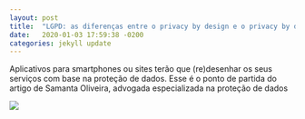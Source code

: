 ```yaml
---
layout: post
title:  "LGPD: as diferenças entre o privacy by design e o privacy by default"
date:   2020-01-03 17:59:38 -0200
categories: jekyll update
---
```


Aplicativos para smartphones ou sites terão que (re)desenhar os seus serviços com base na proteção de dados. Esse é o ponto de partida do artigo de Samanta Oliveira, advogada especializada na proteção de dados

![](https://cdn.consumidormoderno.com.br/wp-content/uploads/2019/05/privacy-default-design.jpg)
